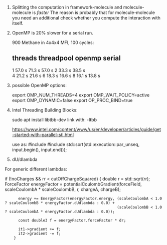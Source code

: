 1) Splitting the computation in framework-molecule and molecule-molecule is _faster_
   The reason is probably that for molecule-molecule you need an additional check whether you
   compute the interaction with itself.

2) OpenMP is 20% slower for a serial run.

   900 Methane in 4x4x4 MFI, 100 cycles:

   threads   threadpool  openmp    serial
   --------------------------------------
   1         57.0 s      71.3 s    57.0 s
   2         33.3 s      38.5 s    
   4         21.2 s      21.6 s
   6         18.3 s      16.6 s
   8         16.1 s      13.8 s

3) possible OpenMP options:

   export OMP_NUM_THREADS=4
   export OMP_WAIT_POLICY=active
   export OMP_DYNAMIC=false
   export OP_PROC_BIND=true

4) Intel Threading Building Blocks:

   sudo apt install libtbb-dev
   link with: -ltbb
   
   https://www.intel.com/content/www/us/en/developer/articles/guide/get-started-with-parallel-stl.html
   
   use as:
   #include <execution>
   #include <algorithm>
   std::sort(std::execution::par_unseq, input.begin(), input.end());



5) dU/dlambda

For generic different lambdas:

if (!noCharges && rr < cutOffChargeSquared)
        {
          double r = std::sqrt(rr);
          ForceFactor energyFactor = potentialCoulombGradient(forceField, scaleCoulombA * scaleCoulombB, r, chargeA, chargeB);

          energy += EnergyFactor(energyFactor.energy, (scaleCoulombA < 1.0 ? scaleCoulombB * energyFactor.dUdlambda : 0.0) +
                                                      (scaleCoulombB < 1.0 ? scaleCoulombA * energyFactor.dUdlambda : 0.0));

          const double3 f = energyFactor.forceFactor * dr;

          it1->gradient += f;
          it2->gradient -= f;
        }
